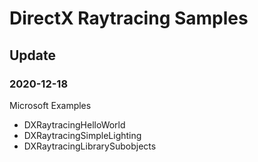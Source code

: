# DirectX Raytracing Samples


## Update

### 2020-12-18

Microsoft Examples

- DXRaytracingHelloWorld
- DXRaytracingSimpleLighting
- DXRaytracingLibrarySubobjects

